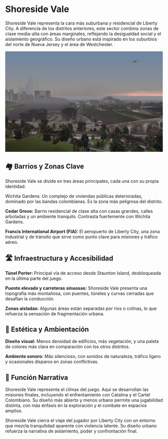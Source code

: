 # Shoreside Vale
Shoreside Vale representa la cara más suburbana y residencial de Liberty City. A diferencia de los distritos anteriores, este sector combina zonas de clase media-alta con áreas marginales, reflejando la desigualdad social y el aislamiento geográfico. Su diseño urbano está inspirado en los suburbios del norte de Nueva Jersey y el área de Westchester.

![Shoreside Vale](./recursos/imagenes/shoreside.png)
## 🏘️ Barrios y Zonas Clave
Shoreside Vale se divide en tres áreas principales, cada una con su propia identidad:

Wichita Gardens: Un complejo de viviendas públicas deterioradas, dominado por las bandas colombianas. Es la zona más peligrosa del distrito.

**Cedar Grove:** Barrio residencial de clase alta con casas grandes, calles arboladas y un ambiente tranquilo. Contrasta fuertemente con Wichita Gardens.

**Francis International Airport (FIA):** El aeropuerto de Liberty City, una zona industrial y de tránsito que sirve como punto clave para misiones y tráfico aéreo.

## 🛣️ Infraestructura y Accesibilidad
**Túnel Porter:** Principal vía de acceso desde Staunton Island, desbloqueada en la última parte del juego.

**Puente elevado y carreteras sinuosas:** Shoreside Vale presenta una topografía más montañosa, con puentes, túneles y curvas cerradas que desafían la conducción.

**Zonas aisladas:** Algunas áreas están separadas por ríos o colinas, lo que refuerza la sensación de fragmentación urbana.

## 🌄 Estética y Ambientación
**Diseño visual:** Menos densidad de edificios, más vegetación, y una paleta de colores más clara en comparación con los otros distritos.

**Ambiente sonoro:** Más silencioso, con sonidos de naturaleza, tráfico ligero y ocasionales disparos en zonas conflictivas.

## 🎯 Función Narrativa
Shoreside Vale representa el clímax del juego. Aquí se desarrollan las misiones finales, incluyendo el enfrentamiento con Catalina y el Cartel Colombiano. Su diseño más abierto y menos urbano permite una jugabilidad distinta, con más énfasis en la exploración y el combate en espacios amplios.

Shoreside Vale cierra el viaje del jugador por Liberty City con un entorno que mezcla tranquilidad aparente con violencia latente. Su diseño urbano refuerza la narrativa de aislamiento, poder y confrontación final.